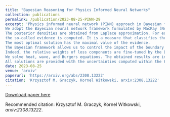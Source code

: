 ```yaml
---
title: "Bayesian Reasoning for Physics Informed Neural Networks"
collection: publications
permalink: /publication/2023-08-25-PINN-29
excerpt: 'Physics informed neural network (PINN) approach in Bayesian formulation is presented. 
We adopt the Bayesian neural network framework formulated by MacKay (Neural Computation 4 (3) (1992) 448). 
The posterior densities are obtained from Laplace approximation. For each model (fit), 
the so-called evidence is computed. It is a measure that classifies the hypothesis. 
The most optimal solution has the maximal value of the evidence. 
The Bayesian framework allows us to control the impact of the boundary contribution to the total loss. 
Indeed, the relative weights of loss components are fine-tuned by the Bayesian algorithm. 
We solve heat, wave, and Burgers equations. The obtained results are in good agreement with the exact solutions. 
All solutions are provided with the uncertainties computed within the Bayesian framework.'
date: 2023-08-25
venue: 'arxiv'
paperurl: 'https://arxiv.org/abs/2308.13222'
citation: 'Krzysztof M. Graczyk, Kornel Witkowski, arxiv:2308.13222'
---
```


[Download paper here](https://arxiv.org/pdf/2308.13222)

Recommended citation: Krzysztof M. Graczyk, Kornel Witkowski, <i>arxiv:2308.13222</i>.
